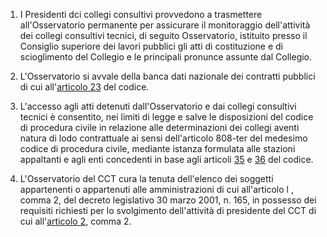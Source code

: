 1. I Presidenti dci collegi consultivi provvedono a trasmettere all'Osservatorio permanente per assicurare il monitoraggio dell'attività dei collegi consultivi tecnici, di seguito Osservatorio, istituito presso il Consiglio superiore dei lavori pubblici gli atti di costituzione e di scioglimento del Collegio e le principali pronunce assunte dal Collegio.

2. L'Osservatorio si avvale della banca dati nazionale dei contratti pubblici di cui all'[articolo 23](/index.html?article=articolo-23&version=2) del codice.

3. L'accesso agli atti detenuti dall'Osservatorio e dai collegi consultivi tecnici è consentito, nei limiti di legge e salve le disposizioni del codice di procedura civile in relazione alle determinazioni dei collegi aventi natura di lodo contrattuale ai sensi dell'articolo 808-ter del medesimo codice di procedura civile, mediante istanza formulata alle stazioni appaltanti e agli enti concedenti in base agli articoli [35](/index.html?article=articolo-35&version=2) e [36](/index.html?article=articolo-36&version=1) del codice.

4. L'Osservatorio del CCT cura la tenuta dell'elenco dei soggetti appartenenti o appartenuti alle amministrazioni di cui all'articolo l , comma 2, del decreto legislativo 30 marzo 2001, n. 165, in possesso dei requisiti richiesti per lo svolgimento dell'attività di presidente del CCT di cui all'[articolo 2](/index.html?article=allegato-5.2-articolo-2&version=2), comma 2.